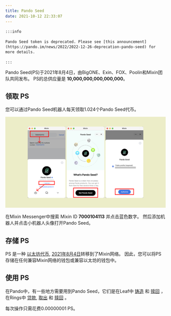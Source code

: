 ```yaml
---
title: Pando Seed
date: 2021-10-12 22:33:07
---
```


````mdx-code-block
:::info

Pando Seed token is deprecated. Please see [this announcement](https://pando.im/news/2022/2022-12-26-deprecation-pando-seed) for more details.

:::
````

Pando Seed(PS)于2021年8月4日，由BigONE、Exin、FOX、Poolin和Mixin团队共同发布。 PS的总供应量是 **10,000,000,000,000,000**。

## 领取 PS

您可以通过Pando Seed机器人每天领取1.024个Pando Seed代币。

![](../assets/pando-seed.png)

在Mixin Messenger中搜索 Mixin ID **7000104113** 并点击蓝色数字。 然后添加机器人并点击小机器人头像打开Pando Seed。

## 存储 PS

PS 是一种 [以太坊代币](https://etherscan.io/token/0x0e94772146d2e344aa02a976004101bd595c9e66), [2021年8月4日](https://etherscan.io/tx/0x7e179deaf2abd8d3d53e09007791c8e4208932b364f81297c09912e9b750277a)转移到了Mixin网络。 因此，您可以将PS存储在任何兼容Mixin网络的钱包或兼容以太坊的钱包中。

## 使用 PS

在Pando中，有一些地方需要用到Pando Seed，它们是在Leaf中 [铸造](https://docs.pando.im/docs/leaf/tutorials/generate-more) 和 [赎回](https://docs.pando.im/docs/leaf/tutorials/withdraw) ， 在Rings中 [贷款](https://docs.pando.im/docs/rings/tutorials/how-to-borrow), [取出](https://docs.pando.im/docs/rings/tutorials/how-to-withdraw) 和 [赎回](https://docs.pando.im/docs/rings/tutorials/how-to-unpledge) 。

每次操作只需花费0.00000001 PS。

